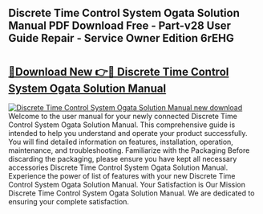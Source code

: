## Discrete Time Control System Ogata Solution Manual PDF Download Free - Part-v28 User Guide Repair - Service Owner Edition 6rEHG

# <h2><a href="http://bc47994.oget.top/?id=Discrete+Time+Control+System+Ogata+Solution+Manual">🔗Download New 👉🔴 Discrete Time Control System Ogata Solution Manual</a></h2>

[![Discrete Time Control System Ogata Solution Manual new download](https://i.imgur.com/5g1atiW.png)](http://bc47994.oget.top/?id=Discrete+Time+Control+System+Ogata+Solution+Manual)
Welcome to the user manual for your newly connected Discrete Time Control System Ogata Solution Manual. This comprehensive guide is intended to help you understand and operate your product successfully. You will find detailed information on features, installation, operation, maintenance, and troubleshooting. Familiarize with the Packaging Before discarding the packaging, please ensure you have kept all necessary accessories Discrete Time Control System Ogata Solution Manual. Experience the power of list of features with your new Discrete Time Control System Ogata Solution Manual. Your Satisfaction is Our Mission Discrete Time Control System Ogata Solution Manual. We are dedicated to ensuring your complete satisfaction.
